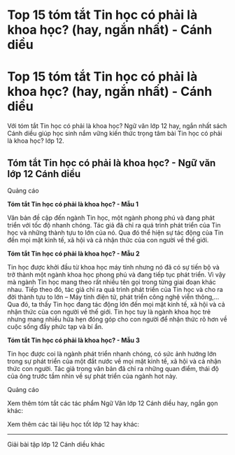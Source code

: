 # Top 15 tóm tắt Tin học có phải là khoa học? (hay, ngắn nhất) - Cánh diều

# Top 15 tóm tắt Tin học có phải là khoa học? (hay, ngắn nhất) - Cánh diều

Với tóm tắt Tin học có phải là khoa học? Ngữ văn lớp 12 hay, ngắn nhất sách Cánh diều giúp học sinh nắm vững kiến thức trọng tâm bài Tin học có phải là khoa học? lớp 12.

## Tóm tắt Tin học có phải là khoa học? - Ngữ văn lớp 12 Cánh diều

Quảng cáo

**Tóm tắt Tin học có phải là khoa học? - Mẫu 1**

Văn bản đề cập đến ngành Tin học, một ngành phong phú và đang phát triển với tốc độ nhanh chóng. Tác giả đã chỉ ra quá trình phát triển của Tin học và những thành tựu to lớn của nó. Qua đó thể hiện sự tác động của Tin đến mọi mặt kinh tế, xã hội và cả nhận thức của con người về thế giới.

**Tóm tắt Tin học có phải là khoa học? - Mẫu 2**

Tin học được khởi đầu từ khoa học máy tính nhưng nó đã có sự tiến bộ và trở thành một ngành khoa học phong phú và đang tiếp tục phát triển. Vì vậy mà ngành Tin học mang theo rất nhiều tên gọi trong từng giai đoạn khác nhau. Tiếp theo đó, tác giả chỉ ra quá trình phát triển của Tin học và cho ra đời thành tựu to lớn – Máy tính điện tử, phát triển công nghệ viễn thông,…Qua đó, ta thấy Tin học đang tác động lớn đến mọi mặt kinh tế, xã hội và cả nhận thức của con người về thế giới. Tin học tuy là ngành khoa học trẻ nhưng mang nhiều hứa hẹn đóng góp cho con người để nhận thức rõ hơn về cuộc sống đầy phức tạp và bí ẩn.

**Tóm tắt Tin học có phải là khoa học? - Mẫu 3**

Tin học được coi là ngành phát triển nhanh chóng, có sức ảnh hướng lớn trong sự phát triển của một đất nước về mọi mặt kinh tế, xã hội và cả nhận thức con người. Tác giả trong văn bản đã chỉ ra những quan điểm, thái độ của ông trước tầm nhìn về sự phát triển của ngành hot này.

Quảng cáo

Xem thêm tóm tắt các tác phẩm Ngữ Văn lớp 12 Cánh diều hay, ngắn gọn khác:

Xem thêm các tài liệu học tốt lớp 12 hay khác:

* * *

Giải bài tập lớp 12 Cánh diều khác
